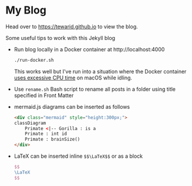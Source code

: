 # My Blog

Head over to https://tewarid.github.io to view the blog.

Some useful tips to work with this Jekyll blog

* Run blog locally in a Docker container at http://localhost:4000

    ```bash
    ./run-docker.sh
    ```

    This works well but I've run into a situation where the Docker container [uses excessive CPU time](https://github.com/docker/for-mac/issues/1759) on macOS while idling.

* Use `rename.sh` Bash script to rename all posts in a folder using title specified in Front Matter

* mermaid.js diagrams can be inserted as follows

    ```html
    <div class="mermaid" style="height:300px;">
    classDiagram
        Primate <|-- Gorilla : is a
        Primate : int id
        Primate : brainSize()
    </div>
    ```

* LaTeX can be inserted inline `$$\LaTeX$$` or as a block

    ```latex
    $$
    \LaTeX
    $$
    ```

